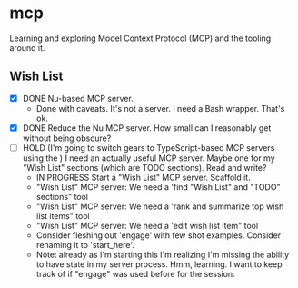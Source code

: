 # mcp

Learning and exploring Model Context Protocol (MCP) and the tooling around it.


## Wish List

* [x] DONE Nu-based MCP server.
   * Done with caveats. It's not a server. I need a Bash wrapper. That's ok.
* [x] DONE Reduce the Nu MCP server. How small can I reasonably get without being obscure?
* [ ] HOLD (I'm going to switch gears to TypeScript-based MCP servers using the ) I need an actually useful MCP server. Maybe one for my "Wish List" sections (which are TODO sections). Read and
  write?
    * IN PROGRESS Start a "Wish List" MCP server. Scaffold it.
    * "Wish List" MCP server: We need a 'find "Wish List" and "TODO" sections" tool
    * "Wish List" MCP server: We need a 'rank and summarize top wish list items" tool
    * "Wish List" MCP server: We need a 'edit wish list item" tool
    * Consider fleshing out 'engage' with few shot examples. Consider renaming it to 'start_here'.
    * Note: already as I'm starting this I'm realizing I'm missing the ability to have state in my server process. Hmm,
      learning. I want to keep track of if "engage" was used before for the session.
